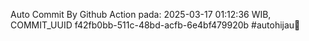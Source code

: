 Auto Commit By Github Action pada: 2025-03-17 01:12:36 WIB, COMMIT_UUID f42fb0bb-511c-48bd-acfb-6e4bf479920b #autohijau🗿
